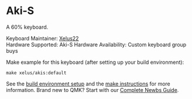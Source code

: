 Aki-S
===

A 60% keyboard.

Keyboard Maintainer: [Xelus22](https://github.com/Xelus22)  
Hardware Supported: Aki-S 
Hardware Availability: Custom keyboard group buys

Make example for this keyboard (after setting up your build environment):

    make xelus/akis:default

See the [build environment setup](https://docs.qmk.fm/#/getting_started_build_tools) and the [make instructions](https://docs.qmk.fm/#/getting_started_make_guide) for more information. Brand new to QMK? Start with our [Complete Newbs Guide](https://docs.qmk.fm/#/newbs).